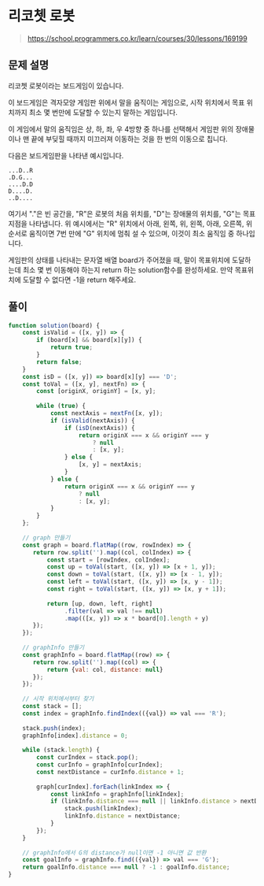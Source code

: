 # 리코쳇 로봇
> https://school.programmers.co.kr/learn/courses/30/lessons/169199

## 문제 설명
리코쳇 로봇이라는 보드게임이 있습니다.

이 보드게임은 격자모양 게임판 위에서 말을 움직이는 게임으로, 시작 위치에서 목표 위치까지 최소 몇 번만에 도달할 수 있는지 말하는 게임입니다.

이 게임에서 말의 움직임은 상, 하, 좌, 우 4방향 중 하나를 선택해서 게임판 위의 장애물이나 맨 끝에 부딪힐 때까지 미끄러져 이동하는 것을 한 번의 이동으로 칩니다.

다음은 보드게임판을 나타낸 예시입니다.

```
...D..R
.D.G...
....D.D
D....D.
..D....
```

여기서 "."은 빈 공간을, "R"은 로봇의 처음 위치를, "D"는 장애물의 위치를, "G"는 목표지점을 나타냅니다.
위 예시에서는 "R" 위치에서 아래, 왼쪽, 위, 왼쪽, 아래, 오른쪽, 위 순서로 움직이면 7번 만에 "G" 위치에 멈춰 설 수 있으며, 이것이 최소 움직임 중 하나입니다.

게임판의 상태를 나타내는 문자열 배열 board가 주어졌을 때, 말이 목표위치에 도달하는데 최소 몇 번 이동해야 하는지 return 하는 solution함수를 완성하세요. 만약 목표위치에 도달할 수 없다면 -1을 return 해주세요.

## 풀이
```js
function solution(board) {
    const isValid = ([x, y]) => {
        if (board[x] && board[x][y]) {
            return true;
        }
        return false;
    }
    const isD = ([x, y]) => board[x][y] === 'D';
    const toVal = ([x, y], nextFn) => {
        const [originX, originY] = [x, y];
        
        while (true) {
            const nextAxis = nextFn([x, y]);
            if (isValid(nextAxis)) {
                if (isD(nextAxis)) {
                    return originX === x && originY === y
                        ? null
                        : [x, y];
                } else {
                    [x, y] = nextAxis;
                }
            } else {
                return originX === x && originY === y
                    ? null
                    : [x, y];
            }
        }
    };
    
    // graph 만들기
    const graph = board.flatMap((row, rowIndex) => {
       return row.split('').map((col, colIndex) => {
           const start = [rowIndex, colIndex];
           const up = toVal(start, ([x, y]) => [x + 1, y]);
           const down = toVal(start, ([x, y]) => [x - 1, y]);
           const left = toVal(start, ([x, y]) => [x, y - 1]);
           const right = toVal(start, ([x, y]) => [x, y + 1]);
           
           return [up, down, left, right]
                .filter(val => val !== null)
                .map(([x, y]) => x * board[0].length + y)
       });
    });
    
    // graphInfo 만들기
    const graphInfo = board.flatMap((row) => {
       return row.split('').map((col) => {
           return {val: col, distance: null}
       });
    });
    
    // 시작 위치에서부터 찾기
    const stack = [];
    const index = graphInfo.findIndex(({val}) => val === 'R');
    
    stack.push(index);
    graphInfo[index].distance = 0;
    
    while (stack.length) {
        const curIndex = stack.pop();
        const curInfo = graphInfo[curIndex];
        const nextDistance = curInfo.distance + 1;
        
        graph[curIndex].forEach(linkIndex => {
            const linkInfo = graphInfo[linkIndex]; 
            if (linkInfo.distance === null || linkInfo.distance > nextDistance) {
                stack.push(linkIndex);
                linkInfo.distance = nextDistance;
            }
        });
    }
    
    // graphInfo에서 G의 distance가 null이면 -1 아니면 값 반환
    const goalInfo = graphInfo.find(({val}) => val === 'G');
    return goalInfo.distance === null ? -1 : goalInfo.distance;
}
```
